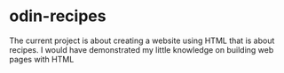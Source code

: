 # odin-recipes
The current project is about creating a website using HTML that is about recipes.
I would have demonstrated my little knowledge on building web pages with HTML